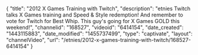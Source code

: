 {
    "title": "2012 X Games Training with Twitch",
    "description": "etnies Twitch talks X Games training and Speed & Style redemption! And remember to vote for Twitch for Best Whip. This guy's going for X Games GOLD this weekend!",
    "channelid": "168527",
    "videoid": "6414154",
    "date_created": "1443115883",
    "date_modified": "1455737499",
    "type": "captivate",
    "layout": "channelVideo",
    "url": "\/etnies\/2012-x-games-training-with-twitch\/168527-6414154"
}